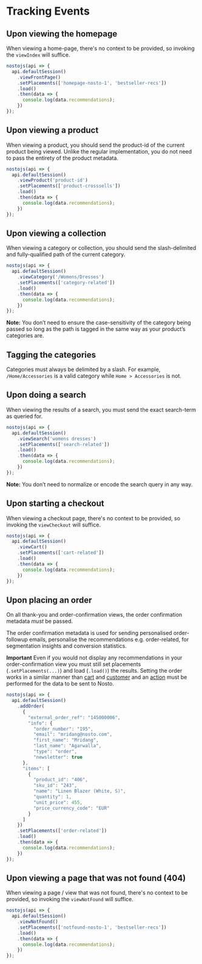 # Tracking Events

## Upon viewing the homepage

When viewing a home-page, there's no context to be provided, so invoking the `viewIndex` will suffice.

```javascript
nostojs(api => {
  api.defaultSession()
    .viewFrontPage()
    .setPlacements(['homepage-nosto-1', 'bestseller-recs'])
    .load()
    .then(data => {
      console.log(data.recommendations);
    })
});
```

## Upon viewing a product

When viewing a product, you should send the product-id of the current product being viewed. Unlike the regular implementation, you do not need to pass the entirety of the product metadata.

```javascript
nostojs(api => {
  api.defaultSession()
    .viewProduct('product-id')
    .setPlacements(['product-crosssells'])
    .load()
    .then(data => {
      console.log(data.recommendations);
    })
});
```

## Upon viewing a collection

When viewing a category or collection, you should send the slash-delimited and fully-qualified path of the current category.

```javascript
nostojs(api => {
  api.defaultSession()
    .viewCategory('/Womens/Dresses')
    .setPlacements(['category-related'])
    .load()
    .then(data => {
      console.log(data.recommendations);
    })
});
```

**Note:** You don’t need to ensure the case-sensitivity of the category being passed so long as the path is tagged in the same way as your product’s categories are.

## Tagging the categories

Categories must always be delimited by a slash. For example, `/Home/Accessories` is a valid category while `Home > Accessories` is not.

## Upon doing a search

When viewing the results of a search, you must send the exact search-term as queried for.

```javascript
nostojs(api => {
  api.defaultSession()
    .viewSearch('womens dresses')
    .setPlacements(['search-related'])
    .load()
    .then(data => {
      console.log(data.recommendations);
    })
});
```

**Note:** You don’t need to normalize or encode the search query in any way.

## Upon starting a checkout

When viewing a checkout page, there's no context to be provided, so invoking the `viewCheckout` will suffice.

```javascript
nostojs(api => {
  api.defaultSession()
    .viewCart()
    .setPlacements(['cart-related'])
    .load()
    .then(data => {
      console.log(data.recommendations);
    })
});
```

## Upon placing an order

On all thank-you and order-confirmation views, the order confirmation metadata _must_ be passed.

The order confirmation metadata is used for sending personalised order-followup emails, personalise the recommendations e.g. order-related, for segmentation insights and conversion statistics.

**Important** Even if you would not display any recommendations in your order-confirmation view you must still set placements \(`.setPlacements(...)`\) and load \(`.load()`\) the results. Setting the order works in a similar manner than [cart](spa-basics-managing-sessions.md#setting-the-cart) and [customer](spa-basics-managing-sessions.md#setting-the-customer) and an [action](session-api-terminology.md#action) must be performed for the data to be sent to Nosto.

```javascript
nostojs(api => {
  api.defaultSession()
    .addOrder(
      {
        "external_order_ref": "145000006",
        "info": {
          "order_number": "195",
          "email": "mridang@nosto.com",
          "first_name": "Mridang",
          "last_name": "Agarwalla",
          "type": "order",
          "newsletter": true
      },
      "items": [
        {
          "product_id": "406",
          "sku_id": "243",
          "name": "Linen Blazer (White, S)",
          "quantity": 1,
          "unit_price": 455,
          "price_currency_code": "EUR"
        }
      ]
    })
    .setPlacements(['order-related'])
    .load()
    .then(data => {
      console.log(data.recommendations);
    })
});
```

## Upon viewing a page that was not found \(404\)

When viewing a page / view that was not found, there's no context to be provided, so invoking the `viewNotFound` will suffice.

```javascript
nostojs(api => {
  api.defaultSession()
    .viewNotFound()
    .setPlacements(['notfound-nosto-1', 'bestseller-recs'])
    .load()
    .then(data => {
      console.log(data.recommendations);
    })
});
```

